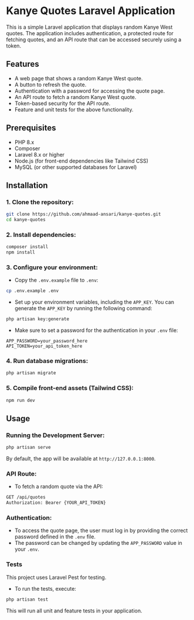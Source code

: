 # Kanye Quotes Laravel Application

This is a simple Laravel application that displays random Kanye West quotes. The application includes authentication, a protected route for fetching quotes, and an API route that can be accessed securely using a token.

## Features

-   A web page that shows a random Kanye West quote.
-   A button to refresh the quote.
-   Authentication with a password for accessing the quote page.
-   An API route to fetch a random Kanye West quote.
-   Token-based security for the API route.
-   Feature and unit tests for the above functionality.

## Prerequisites

-   PHP 8.x
-   Composer
-   Laravel 8.x or higher
-   Node.js (for front-end dependencies like Tailwind CSS)
-   MySQL (or other supported databases for Laravel)

## Installation

### 1. Clone the repository:

```bash
git clone https://github.com/ahmaad-ansari/kanye-quotes.git
cd kanye-quotes
```

### 2. Install dependencies:

```bash
composer install
npm install
```

### 3. Configure your environment:

-   Copy the `.env.example` file to `.env`:

```bash
cp .env.example .env
```

-   Set up your environment variables, including the `APP_KEY`. You can generate the `APP_KEY` by running the following command:

```bash
php artisan key:generate
```

-   Make sure to set a password for the authentication in your `.env` file:

```env
APP_PASSWORD=your_password_here
API_TOKEN=your_api_token_here
```

### 4. Run database migrations:

```bash
php artisan migrate
```

### 5. Compile front-end assets (Tailwind CSS):

```bash
npm run dev
```

## Usage

### Running the Development Server:

```bash
php artisan serve
```

By default, the app will be available at `http://127.0.0.1:8000`.

### API Route:

-   To fetch a random quote via the API:

```bash
GET /api/quotes
Authorization: Bearer {YOUR_API_TOKEN}
```

### Authentication:

-   To access the quote page, the user must log in by providing the correct password defined in the `.env` file.
-   The password can be changed by updating the `APP_PASSWORD` value in your `.env`.

### Tests

This project uses Laravel Pest for testing.

-   To run the tests, execute:

```bash
php artisan test
```

This will run all unit and feature tests in your application.
